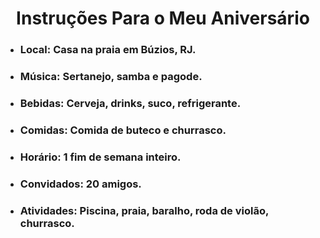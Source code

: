 # <h1 align="center">**Instruções Para o Meu Aniversário**</h1>

+ ### **Local:** Casa na praia em Búzios, RJ.
+ ### **Música:** Sertanejo, samba e pagode.
+ ### **Bebidas:** Cerveja, drinks, suco, refrigerante.
+ ### **Comidas:** Comida de buteco e churrasco.
+ ### **Horário:** 1 fim de semana inteiro.
+ ### **Convidados:** 20 amigos.
+ ### **Atividades:** Piscina, praia, baralho, roda de violão, churrasco.

